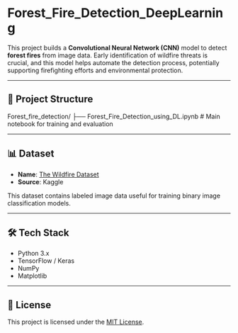 # Forest_Fire_Detection_DeepLearning

This project builds a **Convolutional Neural Network (CNN)** model to detect **forest fires** from image data. Early identification of wildfire threats is crucial, and this model helps automate the detection process, potentially supporting firefighting efforts and environmental protection.

---

## 📁 Project Structure
Forest_fire_detection/ ├── Forest_Fire_Detection_using_DL.ipynb # Main notebook for training and evaluation


---

## 📊 Dataset

- **Name**: [The Wildfire Dataset](https://www.kaggle.com/datasets/elmadafri/the-wildfire-dataset)
- **Source**: Kaggle

This dataset contains labeled image data useful for training binary image classification models.

---


## 🛠️ Tech Stack

- Python 3.x
- TensorFlow / Keras
- NumPy
- Matplotlib

---



## 📄 License

This project is licensed under the [MIT License](LICENSE).

